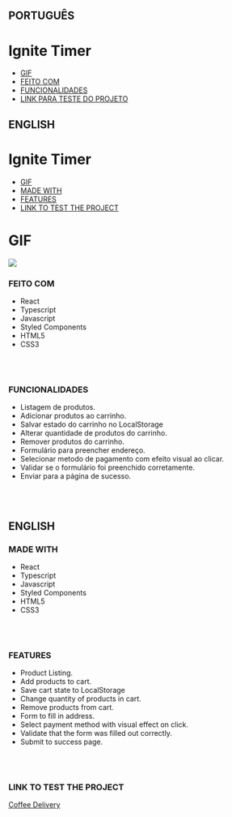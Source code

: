 ## PORTUGUÊS
# Ignite Timer
* [GIF](#GIF)
* [FEITO COM](#FEITO-COM)
* [FUNCIONALIDADES](#FUNCIONALIDADES-/-FEATURES)
* [LINK PARA TESTE DO PROJETO](#LINK-PARA-TESTE-DO-PROJETO-/-LINK-TO-TEST-THE-PROJECT)

## ENGLISH
# Ignite Timer
* [GIF](#GIF)
* [MADE WITH](#MADE-WITH)
* [FEATURES](#FEATURES)
* [LINK TO TEST THE PROJECT](#LINK-PARA-TESTE-DO-PROJETO-/-LINK-TO-TEST-THE-PROJECT)


# GIF
<img src="src/assets/Pomodoro.gif"/>


### FEITO COM
<ul>
<li>React</li>
<li>Typescript</li>
<li>Javascript</li>
<li>Styled Components</li>
<li>HTML5</li>
<li>CSS3</li>
</ul>
<br>
<br>


### FUNCIONALIDADES
<ul>
<li>Listagem de produtos.</li>
<li>Adicionar produtos ao carrinho.</li>
<li>Salvar estado do carrinho no LocalStorage</li>
<li>Alterar quantidade de produtos do carrinho.</li>
<li>Remover produtos do carrinho.</li>
<li>Formulário para preencher endereço.</li>
<li>Selecionar metodo de pagamento com efeito visual ao clicar.</li>
<li>Validar se o formulário foi preenchido corretamente.</li>
<li>Enviar para a página de sucesso.</li>
</ul>
<br>
<br>

## ENGLISH

### MADE WITH
<ul>
<li>React</li>
<li>Typescript</li>
<li>Javascript</li>
<li>Styled Components</li>
<li>HTML5</li>
<li>CSS3</li>
</ul>
<br>
<br>

### FEATURES
<ul>
<li>Product Listing.</li>
<li>Add products to cart.</li>
<li>Save cart state to LocalStorage</li>
<li>Change quantity of products in cart.</li>
<li>Remove products from cart.</li>
<li>Form to fill in address.</li>
<li>Select payment method with visual effect on click.</li>
<li>Validate that the form was filled out correctly.</li>
<li>Submit to success page.</li>
</ul>
<br>
<br>

### LINK TO TEST THE PROJECT
<a href="https://stellar-meringue-14a04f.netlify.app/">Coffee Delivery</a>
